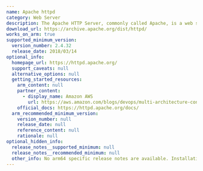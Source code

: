 ```yaml
---
name: Apache httpd
category: Web Server
description: The Apache HTTP Server, commonly called Apache, is a web server application known for playing a key role in the initial growth of the World Wide Web.
download_url: https://archive.apache.org/dist/httpd/
works_on_arm: true
supported_minimum_version:
  version_number: 2.4.32
  release_date: 2018/03/14
optional_info:
  homepage_url: https://httpd.apache.org/
  support_caveats: null
  alternative_options: null
  getting_started_resources:
    arm_content: null
    partner_content:
      - display_name: Amazon AWS
        url: https://aws.amazon.com/blogs/devops/multi-architecture-container-builds-with-codecatalyst/
    official_docs: https://httpd.apache.org/docs/
  arm_recommended_minimum_version:
    version_number: null
    release_date: null
    reference_content: null
    rationale: null
optional_hidden_info:
  release_notes__supported_minimum: null
  release_notes__recommended_minimum: null
  other_info: No arm64 specific release notes are available. Installation and testing was done through tar file.
---
```

